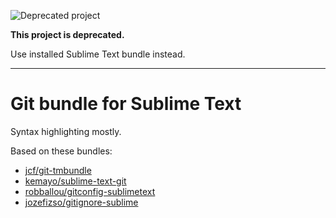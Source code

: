 ![Deprecated project](https://img.shields.io/badge/status-deprecated-red.svg)

**This project is deprecated.**

Use installed Sublime Text bundle instead.

---

# Git bundle for Sublime Text

Syntax highlighting mostly.

Based on these bundles:

* [jcf/git-tmbundle](https://github.com/jcf/git-tmbundle)
* [kemayo/sublime-text-git](https://github.com/kemayo/sublime-text-git)
* [robballou/gitconfig-sublimetext](https://github.com/robballou/gitconfig-sublimetext)
* [jozefizso/gitignore-sublime](https://github.com/jozefizso/gitignore-sublime)
